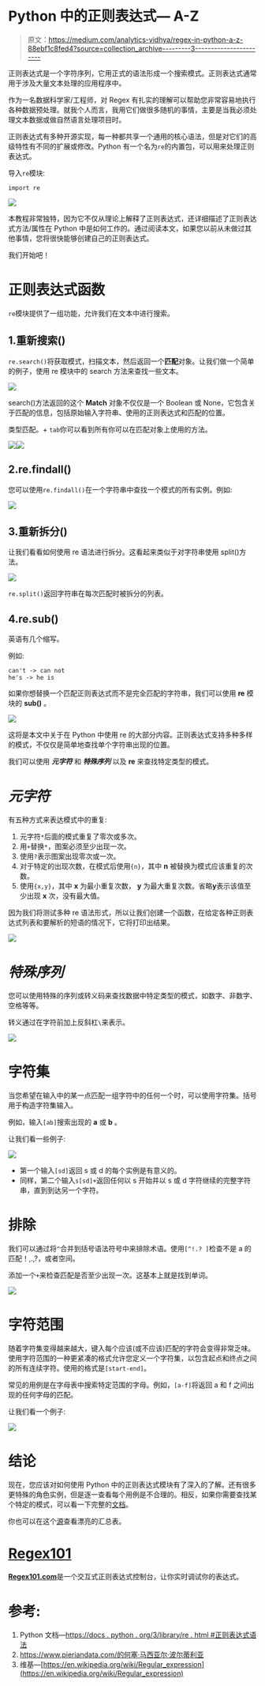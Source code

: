 # Python 中的正则表达式— A-Z

> 原文：<https://medium.com/analytics-vidhya/regex-in-python-a-z-88ebf1c8fed4?source=collection_archive---------3----------------------->

正则表达式是一个字符序列，它用正式的语法形成一个搜索模式。正则表达式通常用于涉及大量文本处理的应用程序中。

作为一名数据科学家/工程师，对 Regex 有扎实的理解可以帮助您非常容易地执行各种数据预处理。就我个人而言，我用它们做很多随机的事情，主要是当我必须处理文本数据或做自然语言处理项目时。

正则表达式有多种开源实现，每一种都共享一个通用的核心语法，但是对它们的高级特性有不同的扩展或修改。Python 有一个名为`re`的内置包，可以用来处理正则表达式。

导入`re`模块:

```
import re
```

![](img/79377198792e1b0fe7f2f274a45a84a8.png)

本教程非常独特，因为它不仅从理论上解释了正则表达式，还详细描述了正则表达式方法/属性在 Python 中是如何工作的。通过阅读本文，如果您以前从未做过其他事情，您将很快能够创建自己的正则表达式。

我们开始吧！

# 正则表达式函数

`re`模块提供了一组功能，允许我们在文本中进行搜索。

## 1.重新搜索()

`re.search()`将获取模式，扫描文本，然后返回一个**匹配**对象。让我们做一个简单的例子，使用 re 模块中的 search 方法来查找一些文本。

![](img/db09c951c1a11b3771f8afc42db50f97.png)

search()方法返回的这个 **Match** 对象不仅仅是一个 Boolean 或 None，它包含关于匹配的信息，包括原始输入字符串、使用的正则表达式和匹配的位置。

类型匹配。+ `tab`你可以看到所有你可以在匹配对象上使用的方法。

![](img/c4dc73b2ef051b0470ac37cf92e3659b.png)![](img/f0758d373847d0f94e29403c8a0e41ac.png)

## 2.re.findall()

您可以使用`re.findall()`在一个字符串中查找一个模式的所有实例。例如:

![](img/ecfe57f92cf8b2f3af96fbefe4229eaa.png)

## 3.重新拆分()

让我们看看如何使用 re 语法进行拆分。这看起来类似于对字符串使用 split()方法。

![](img/a45f704e0d9d9f027f04d58de8ffb449.png)

`re.split()`返回字符串在每次匹配时被拆分的列表。

## 4.re.sub()

英语有几个缩写。

例如:

```
can't -> can not
he's -> he is
```

如果你想替换一个匹配正则表达式而不是完全匹配的字符串，我们可以使用 **re** 模块的 **sub()** 。

![](img/7491992216bfdef6614d64d5d8450398.png)

这将是本文中关于在 Python 中使用 re 的大部分内容。正则表达式支持多种多样的模式，不仅仅是简单地查找单个字符串出现的位置。

我们可以使用 ***元字符*** 和 ***特殊序列*** 以及 **re** 来查找特定类型的模式。

# ***元字符***

有五种方式来表达模式中的重复:

1.  元字符`*`后面的模式重复了零次或多次。
2.  用`+`替换`*`，图案必须至少出现一次。
3.  使用`?`表示图案出现零次或一次。
4.  对于特定的出现次数，在模式后使用`{n}`，其中 **n** 被替换为模式应该重复的次数。
5.  使用`{x,y}`，其中 **x** 为最小重复次数， **y** 为最大重复次数。省略**y**表示该值至少出现 **x** 次，没有最大值。

因为我们将测试多种 re 语法形式，所以让我们创建一个函数，在给定各种正则表达式列表和要解析的短语的情况下，它将打印出结果。

![](img/b08c7ce7c895ca71e9c0c66a023dae68.png)

# *特殊序列*

您可以使用特殊的序列或转义码来查找数据中特定类型的模式，如数字、非数字、空格等等。

转义通过在字符前加上反斜杠`\`来表示。

![](img/2fb3fba474f3f4cfa5b9180c8680ef5d.png)

# 字符集

当您希望在输入中的某一点匹配一组字符中的任何一个时，可以使用字符集。括号用于构造字符集输入。

例如，输入`[ab]`搜索出现的 **a** 或 **b** 。

让我们看一些例子:

![](img/598405444da7a123e3a5ddc66ab33e8b.png)

*   第一个输入`[sd]`返回 s 或 d 的每个实例是有意义的。
*   同样，第二个输入`s[sd]+`返回任何以 s 开始并以 s 或 d 字符继续的完整字符串，直到到达另一个字符。

# 排除

我们可以通过将`^`合并到括号语法符号中来排除术语。使用`[^!.? ]`检查不是 a 的匹配！,.,?，或者空间。

添加一个`+`来检查匹配是否至少出现一次。这基本上就是找到单词。

![](img/9da3a53634380e59531c3962a4f9feaf.png)

# 字符范围

随着字符集变得越来越大，键入每个应该(或不应该)匹配的字符会变得非常乏味。使用字符范围的一种更紧凑的格式允许您定义一个字符集，以包含起点和终点之间的所有连续字符。使用的格式是`[start-end]`。

常见的用例是在字母表中搜索特定范围的字母。例如，`[a-f]`将返回 a 和 f 之间出现的任何字母的匹配。

让我们看一个例子:

![](img/0ad6bc5d496b253b6662ee40bb592fcf.png)

# 结论

现在，您应该对如何使用 Python 中的正则表达式模块有了深入的了解。还有很多更特殊的角色实例，但是逐一查看每个用例是不合理的。相反，如果你需要查找某个特定的模式，可以看一下完整的[文档](https://docs.python.org/3/library/re.html#regular-expression-syntax)。

你也可以在这个[源](http://www.tutorialspoint.com/python/python_reg_expressions.htm)查看漂亮的汇总表。

# [Regex101](https://regex101.com/)

[**Regex101.com**](https://regex101.com/)是一个交互式正则表达式控制台，让你实时调试你的表达式。

# 参考:

1.  Python 文档—[https://docs . python . org/3/library/re . html #正则表达式语法](https://docs.python.org/3/library/re.html#regular-expression-syntax)
2.  https://www.pieriandata.com/的何塞·马西亚尔·波尔蒂利亚
3.  维基—[https://en.wikipedia.org/wiki/Regular_expression](https://en.wikipedia.org/wiki/Regular_expression)